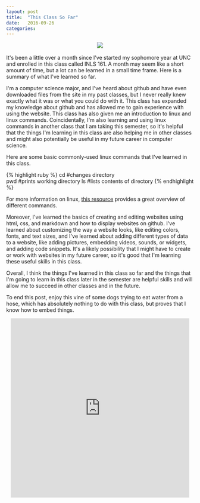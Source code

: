 ```yaml
---
layout: post
title:  "This Class So Far"
date:   2016-09-26 
categories:
---
```

<div style="text-align:center"><img src ="https://66.media.tumblr.com/9c59fa589b92ee7dd2683605dea6e6df/tumblr_oeeb084kpI1tpp2lco1_500.gif"/></div>
<br>
It's been a little over a month since I've started my sophomore year at UNC and enrolled in this class called INLS 161. A month may seem like a short amount of time, but a lot can be learned in a small time frame. Here is a summary of what I've learned so far. 

I'm a computer science major, and I've heard about github and have even downloaded files from the site in my past classes, but I never really knew exactly what it was or what you could do with it. This class has expanded my knowledge about github and has allowed me to gain experience with using the website. This class has also given me an introduction to linux and linux commands. Coincidentally, I'm also learning and using linux commands in another class that I am taking this semester, so it's helpful that the things I'm learning in this class are also helping me in other classes and might also potentially be useful in my future career in computer science. 

Here are some basic commonly-used linux commands that I've learned in this class. 


{% highlight ruby %}
cd      #changes directory  
pwd     #prints working directory
ls      #lists contents of directory
{% endhighlight %}

For more information on linux, [this resource][this resource] provides a great overview of different commands. 

[this resource]: http://linuxcommand.org/lc3_learning_the_shell.php

Moreover, I've learned the basics of creating and editing websites using html, css, and markdown and how to display websites on github. I've learned about customizing the way a website looks, like editing colors, fonts, and text sizes, and I've learned about adding different types of data to a website, like adding pictures, embedding videos, sounds, or widgets, and adding code snippets. It's a likely possibility that I might have to create or work with websites in my future career, so it's good that I'm learning these useful skills in this class. 

Overall, I think the things I've learned in this class so far and the things that I'm going to learn in this class later in the semester are helpful skills and will allow me to succeed in other classes and in the future. 

To end this post, enjoy this vine of some dogs trying to eat water from a hose, which has absolutely nothing to do with this class, but proves that I know how to embed things. 

<div style="text-align:center"><iframe src="https://vine.co/v/eZTKdwtuirz/embed/simple" width="480" height="480" frameborder="0"></iframe><script src="https://platform.vine.co/static/scripts/embed.js"></script></div>